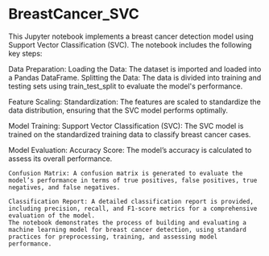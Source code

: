 # BreastCancer_SVC
This Jupyter notebook implements a breast cancer detection model using Support Vector Classification (SVC). The notebook includes the following key steps:

Data Preparation:
    Loading the Data: The dataset is imported and loaded into a Pandas DataFrame.
    Splitting the Data: The data is divided into training and testing sets using train_test_split to evaluate the model's performance.
    
Feature Scaling:
    Standardization: The features are scaled to standardize the data distribution, ensuring that the SVC model performs optimally.
    
Model Training:
    Support Vector Classification (SVC): The SVC model is trained on the standardized training data to classify breast cancer cases.
    
Model Evaluation:
    Accuracy Score: The model’s accuracy is calculated to assess its overall performance.
    
    Confusion Matrix: A confusion matrix is generated to evaluate the model’s performance in terms of true positives, false positives, true negatives, and false negatives.

    Classification Report: A detailed classification report is provided, including precision, recall, and F1-score metrics for a comprehensive evaluation of the model.
    The notebook demonstrates the process of building and evaluating a machine learning model for breast cancer detection, using standard practices for preprocessing, training, and assessing model performance.
